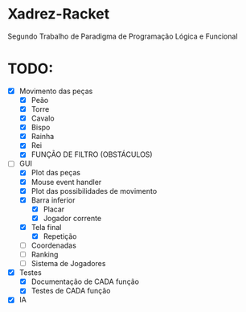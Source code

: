 # Xadrez-Racket
Segundo Trabalho de Paradigma de Programação Lógica e Funcional

# TODO:
- [x] Movimento das peças
  - [x] Peão
  - [x] Torre
  - [x] Cavalo
  - [x] Bispo
  - [x] Rainha
  - [x] Rei
  - [x] FUNÇÃO DE FILTRO (OBSTÁCULOS)
- [ ] GUI
  - [x] Plot das peças
  - [x] Mouse event handler
  - [x] Plot das possibilidades de movimento    
  - [x] Barra inferior
    - [x] Placar
    - [x] Jogador corrente  
  - [x] Tela final
    - [x] Repetição
  - [ ] Coordenadas
  - [ ] Ranking
  - [ ] Sistema de Jogadores
- [x] Testes
  - [x] Documentação de CADA função
  - [x] Testes de CADA função
- [x] IA
